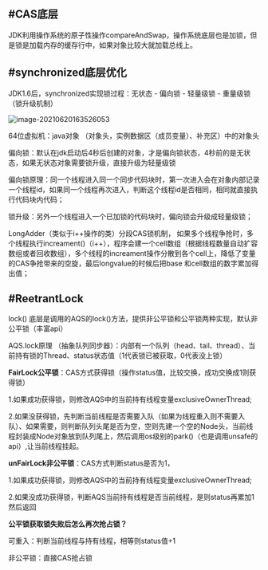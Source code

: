 ## #CAS底层

JDK利用操作系统的原子性操作compareAndSwap，操作系统底层也是加锁，但是锁是加载内存的缓存行中，如果对象比较大就加载总线上。



## #synchronized底层优化

JDK1.6后，synchronized实现锁过程：无状态 - 偏向锁 - 轻量级锁 - 重量级锁 （锁升级机制）

![image-20210620163526053](C:\Users\ziqian_luo\AppData\Roaming\Typora\typora-user-images\image-20210620163526053.png)

64位虚拟机：java对象 （对象头，实例数据区（成员变量）、补充区）中的对象头

偏向锁：默认在jdk启动后4秒后创建的对象，才是偏向锁状态，4秒前的是无状态，如果无状态对象需要锁升级，直接升级为轻量级锁

偏向锁原理：同一个线程进入同一个同步代码块时，第一次进入会在对象内部记录一个线程id，如果同一个线程再次进入，判断这个线程id是否相同，相同就直接执行代码块内代码；

锁升级：另外一个线程进入一个已加锁的代码块时，偏向锁会升级成轻量级锁；



LongAdder（类似于i++操作的类）分段CAS锁机制， 如果多个线程争抢时，多个线程执行increament()（i++），程序会建一个cell数组（根据线程数量自动扩容数组或者回收数组），多个线程的increament操作分散到各个cell上，降低了变量的CAS争抢带来的空旋，最后longvalue的时候后把base 和cell数组的数字累加得出值；



## #ReetrantLock

lock() 底层是调用的AQS的lock()方法，提供非公平锁和公平锁两种实现，默认非公平锁（丰富api）

AQS.lock原理 （抽象队列同步器）：内部有一个队列（head、tail、thread）、当前持有锁的Thread、status状态值（1代表锁已被获取，0代表没上锁）



**FairLock公平锁**：CAS方式获得锁（操作status值，比较交换，成功交换成1则获得锁）

1.如果成功获得锁，则修改AQS中的当前持有线程变量exclusiveOwnerThread;

2.如果没获得锁，先判断当前线程是否需要入队（如果为线程重入则不需要入队）、如果需要，则判断队列头尾是否为空，空则先建一个空的Node头，当前线程封装成Node对象放到队列尾上，然后调用os级别的park()（也是调用unsafe的api）,让当前线程挂起。

**unFairLock非公平锁**：CAS方式判断status是否为1，

1.如果成功获得锁，则修改AQS中的当前持有线程变量exclusiveOwnerThread;

2.如果没成功获得锁，判断AQS当前持有线程是否当前线程，是则status再累加1然后返回

**公平锁获取锁失败后怎么再次抢占锁？**

可重入：判断当前线程与持有线程，相等则status值+1

非公平锁：直接CAS抢占锁

